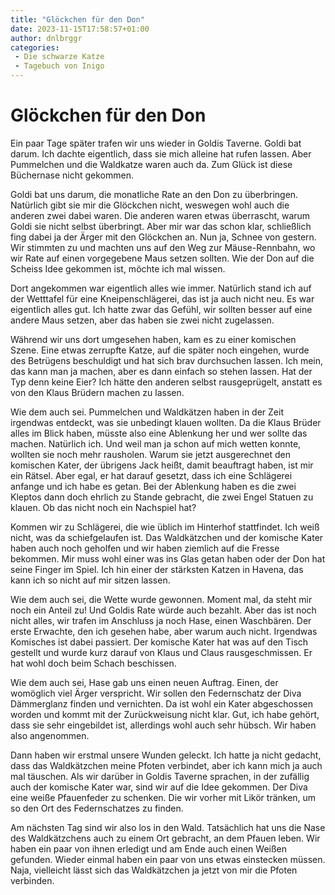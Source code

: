 ```yaml
---
title: "Glöckchen für den Don"
date: 2023-11-15T17:58:57+01:00
author: dnlbrggr
categories:
 - Die schwarze Katze
 - Tagebuch von Inigo
---
```


# Glöckchen für den Don

Ein paar Tage später trafen wir uns wieder in Goldis Taverne. Goldi bat darum. Ich dachte eigentlich, dass sie mich alleine hat rufen lassen. Aber Pummelchen und die Waldkatze waren auch da. Zum Glück ist diese Büchernase nicht gekommen.

Goldi bat uns darum, die monatliche Rate an den Don zu überbringen. Natürlich gibt sie mir die Glöckchen nicht, weswegen wohl auch die anderen zwei dabei waren. Die anderen waren etwas überrascht, warum Goldi sie nicht selbst überbringt. Aber mir war das schon klar, schließlich fing dabei ja der Ärger mit den Glöckchen an. Nun ja, Schnee von gestern. Wir stimmten zu und machten uns auf den Weg zur Mäuse-Rennbahn, wo wir Rate auf einen vorgegebene Maus setzen sollten. Wie der Don auf die Scheiss Idee gekommen ist, möchte ich mal wissen.

Dort angekommen war eigentlich alles wie immer. Natürlich stand ich auf der Wetttafel für eine Kneipenschlägerei, das ist ja auch nicht neu. Es war eigentlich alles gut. Ich hatte zwar das Gefühl, wir sollten besser auf eine andere Maus setzen, aber das haben sie zwei nicht zugelassen. 

Während wir uns dort umgesehen haben, kam es zu einer komischen Szene. Eine etwas zerrupfte Katze, auf die später noch eingehen, wurde des Betrügens beschuldigt und hat sich brav durchsuchen lassen. Ich mein, das kann man ja machen, aber es dann einfach so stehen lassen. Hat der Typ denn keine Eier? Ich hätte den anderen selbst rausgeprügelt, anstatt es von den Klaus Brüdern machen zu lassen.

Wie dem auch sei. Pummelchen und Waldkätzen haben in der Zeit irgendwas entdeckt, was sie unbedingt klauen wollten. Da die Klaus Brüder alles im Blick haben, müsste also eine Ablenkung her und wer sollte das machen. Natürlich ich. Und weil man ja schon auf mich wetten konnte, wollten sie noch mehr rausholen. Warum sie jetzt ausgerechnet den komischen Kater, der übrigens Jack heißt, damit beauftragt haben, ist mir ein Rätsel. Aber egal, er hat darauf gesetzt, dass ich eine Schlägerei anfange und ich habe es getan. Bei der Ablenkung haben es die zwei Kleptos dann doch ehrlich zu Stande gebracht, die zwei Engel Statuen zu klauen. Ob das nicht noch ein Nachspiel hat?

Kommen wir zu Schlägerei, die wie üblich im Hinterhof stattfindet. Ich weiß nicht, was da schiefgelaufen ist. Das Waldkätzchen und der komische Kater haben auch noch geholfen und wir haben ziemlich auf die Fresse bekommen. Mir muss wohl einer was ins Glas getan haben oder der Don hat seine Finger im Spiel. Ich hin einer der stärksten Katzen in Havena, das kann ich so nicht auf mir sitzen lassen.

Wie dem auch sei, die Wette wurde gewonnen. Moment mal, da steht mir noch ein Anteil zu! Und Goldis Rate würde auch bezahlt. Aber das ist noch nicht alles, wir trafen im Anschluss ja noch Hase, einen Waschbären. Der erste Erwachte, den ich gesehen habe, aber warum auch nicht. Irgendwas Komisches ist dabei passiert. Der komische Kater hat was auf den Tisch gestellt und wurde kurz darauf von Klaus und Claus rausgeschmissen. Er hat wohl doch beim Schach beschissen.

Wie dem auch sei, Hase gab uns einen neuen Auftrag. Einen, der womöglich viel Ärger verspricht. Wir sollen den Federnschatz der Diva Dämmerglanz finden und vernichten. Da ist wohl ein Kater abgeschossen worden und kommt mit der Zurückweisung nicht klar. Gut, ich habe gehört, dass sie sehr eingebildet ist, allerdings wohl auch sehr hübsch. Wir haben also angenommen.

Dann haben wir erstmal unsere Wunden geleckt. Ich hatte ja nicht gedacht, dass das Waldkätzchen meine Pfoten verbindet, aber ich kann mich ja auch mal täuschen. Als wir darüber in Goldis Taverne sprachen, in der zufällig auch der komische Kater war, sind wir auf die Idee gekommen. Der Diva eine weiße Pfauenfeder zu schenken. Die wir vorher mit Likör tränken, um so den Ort des Federnschatzes zu finden. 

Am nächsten Tag sind wir also los in den Wald. Tatsächlich hat uns die Nase des Waldkätzchens auch zu einem Ort gebracht, an dem Pfauen leben. Wir haben ein paar von ihnen erledigt und am Ende auch einen Weißen gefunden. Wieder einmal haben ein paar von uns etwas einstecken müssen. Naja, vielleicht lässt sich das Waldkätzchen ja jetzt von mir die Pfoten verbinden.